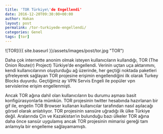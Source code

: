 ```yaml
---
title: 'TOR Türkiye\'de Engellendi'
date: 2016-12-20T09:30:00+00:00
author: Hakan
layout: post
permalink: /tor-turkiyede-engellendi/
categories: Genel
tags: [tor]
---
```


![TOR]({{ site.baseurl }}/assets/images/post/tor.jpg "TOR")

Daha çok internette anonim olmak isteyen kullanıcıların kullandığı, TOR (The Onion Route(r) Project) Türkiye’de engellendi. Verinin uçtan uça aktarımını, kendi kullanıcılarının oluşturduğu ağ üzerinde, her geçtiği noktada paketleri şifreleyerek sağlayan TOR projesine erişimin engellendiğini ilk olarak Turkey Blocks duyurdu. Geçtiğimiz ay VPN Servis Engeli ile popüler vpn servislerine erişim engellenmişti.

Ancak TOR ağına dahil olan kullanıcıların bu durumu aşması basit konfigürasyonlarla mümkün. TOR projesinin twitter hesabında hazırlanan bir gif ile, engelin TOR Browser kullanan kullanıcılar tarafından nasıl aşılacağı görsel olarak anlatılıyor. TOR projesinin sansüre uğradığı ilk ülke Türkiye değil. Aralarında Çin ve Kazakistan’ın bulunduğu bazı ülkeler TOR ağına daha önce sansür uygulamış ancak TOR projesinin mimarisi gereği tam anlamıyla bir engelleme sağlayamamıştı.